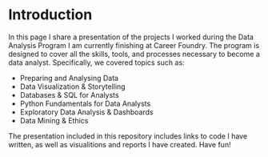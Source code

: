 # Introduction

In this page I share a presentation of the projects I worked during the Data Analysis Program I am currently finishing at Career Foundry. The program is designed to cover all the skills, tools, and processes necessary to become a data analyst. Specifically, we covered topics such as:

* Preparing and Analysing Data
* Data Visualization & Storytelling
* Databases & SQL for Analysts
* Python Fundamentals for Data Analysts
* Exploratory Data Analysis & Dashboards
* Data Mining & Ethics

The presentation included in this repository includes links to code I have written, as well as visualitions and reports I have created. Have fun!
